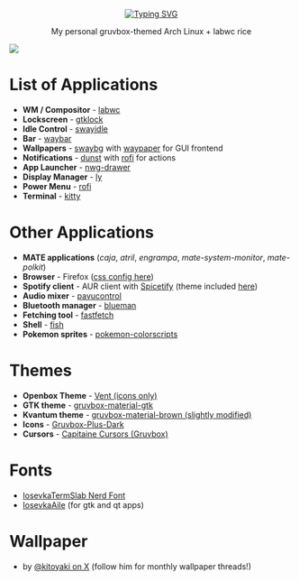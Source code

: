 <div align='center'>
  
[![Typing SVG](https://readme-typing-svg.demolab.com?font=IosevkaTermSlab+Nerd+Font&size=40&pause=1000&color=D5C4A1&center=true&vCenter=true&random=false&width=435&height=75&lines=my+labwc+rice+files)](https://git.io/typing-svg)

My personal gruvbox-themed Arch Linux + labwc rice
</div>

![](/swappy-20240602-155911.png)

# List of Applications
- **WM / Compositor** - [labwc](https://labwc.github.io)
- **Lockscreen** - [gtklock](https://github.com/jovanlanik/gtklock)
- **Idle Control** - [swayidle](https://github.com/swaywm/swayidle)
- **Bar** - [waybar](https://github.com/Alexays/Waybar)
- **Wallpapers** - [swaybg](https://github.com/swaywm/swaybg) with [waypaper](https://github.com/anufrievroman/waypaper) for GUI frontend
- **Notifications** - [dunst](https://github.com/dunst-project/dunst) with [rofi](https://github.com/davatorium/rofi) for actions
- **App Launcher** - [nwg-drawer](https://github.com/nwg-piotr/nwg-drawer)
- **Display Manager** - [ly](https://github.com/fairyglade/ly)
- **Power Menu** - [rofi](https://github.com/davatorium/rofi)
- **Terminal** - [kitty](https://github.com/kovidgoyal/kitty)

# Other Applications
- **MATE applications** (*caja*, *atril*, *engrampa*, *mate-system-monitor*, *mate-polkit*)
- **Browser** - Firefox ([css config here](chrome))
- **Spotify client** - AUR client with [Spicetify](https://spicetify.app/) (theme included [here](/.config/spicetify/Themes/main))
- **Audio mixer** - [pavucontrol](https://github.com/pulseaudio/pavucontrol)
- **Bluetooth manager** - [blueman](https://github.com/blueman-project/blueman)
- **Fetching tool** - [fastfetch](https://github.com/fastfetch-cli/fastfetch)
- **Shell** - [fish](https://fishshell.com/)
- **Pokemon sprites** - [pokemon-colorscripts](https://gitlab.com/phoneybadger/pokemon-colorscripts)

# Themes
- **Openbox Theme** - [Vent (icons only)](https://github.com/addy-dclxvi/openbox-theme-collections/tree/master/Vent/openbox-3)
- **GTK theme** - [gruvbox-material-gtk](https://github.com/TheGreatMcPain/gruvbox-material-gtk)
- **Kvantum theme** - [gruvbox-material-brown (slightly modified)](https://github.com/sachnr/gruvbox-kvantum-themes/tree/main)
- **Icons** - [Gruvbox-Plus-Dark](https://www.pling.com/p/1961046/)
- **Cursors** - [Capitaine Cursors (Gruvbox)](https://www.pling.com/p/1818760/)

# Fonts
- [IosevkaTermSlab Nerd Font](https://archlinux.org/packages/extra/any/ttf-iosevkatermslab-nerd/)
- [IosevkaAile](https://archlinux.org/packages/extra/any/ttc-iosevka-aile/) (for gtk and qt apps)

# Wallpaper
- by [@kitoyaki on X](https://x.com/kitoyaki) (follow him for monthly wallpaper threads!)

